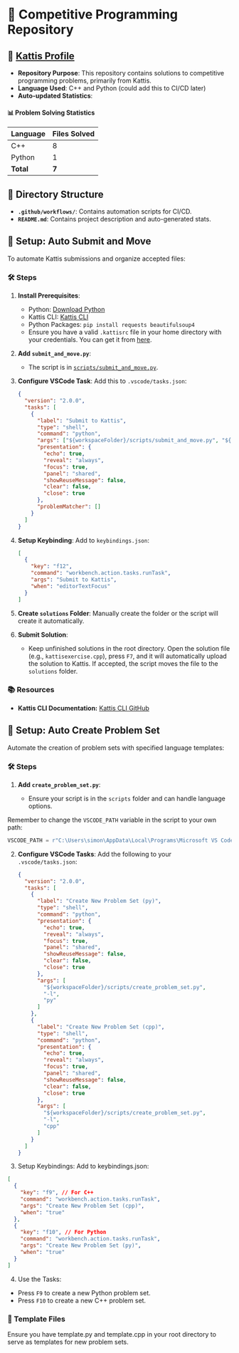 # 🌟 Competitive Programming Repository

## 🔗 [Kattis Profile](https://open.kattis.com/users/simon-winther-albertsen)

- **Repository Purpose**: This repository contains solutions to competitive programming problems, primarily from Kattis.
- **Language Used**: C++ and Python (could add this to CI/CD later)
- **Auto-updated Statistics**:

<!-- START_SOLVED_STATS -->
#### 📊 Problem Solving Statistics

| Language | Files Solved |
|----------|--------------|
| C++ | 8 |
| Python | 1 |
| **Total** | **7** |

<!-- END_SOLVED_STATS -->

## 📂 Directory Structure

- **`.github/workflows/`**: Contains automation scripts for CI/CD.
- **`README.md`**: Contains project description and auto-generated stats.

## 🔧 Setup: Auto Submit and Move

To automate Kattis submissions and organize accepted files:

### 🛠️ Steps

1. **Install Prerequisites**:

   - Python: [Download Python](https://www.python.org/downloads/)
   - Kattis CLI: [Kattis CLI](https://github.com/kattis/kattis-cli)
   - Python Packages: `pip install requests beautifulsoup4`
   - Ensure you have a valid `.kattisrc` file in your home directory with your credentials. You can get it from [here](https://open.kattis.com/info/submit).

2. **Add `submit_and_move.py`**:

   - The script is in [`scripts/submit_and_move.py`](https://github.com/simonsejse/competitive_programming/blob/main/scripts/submit_and_move.py).

3. **Configure VSCode Task**:
   Add this to `.vscode/tasks.json`:

   ```json
   {
     "version": "2.0.0",
     "tasks": [
       {
         "label": "Submit to Kattis",
         "type": "shell",
         "command": "python",
         "args": ["${workspaceFolder}/scripts/submit_and_move.py", "${file}"],
         "presentation": {
           "echo": true,
           "reveal": "always",
           "focus": true,
           "panel": "shared",
           "showReuseMessage": false,
           "clear": false,
           "close": true
         },
         "problemMatcher": []
       }
     ]
   }
   ```

4. **Setup Keybinding**:
   Add to `keybindings.json`:

   ```json
   [
     {
       "key": "f12",
       "command": "workbench.action.tasks.runTask",
       "args": "Submit to Kattis",
       "when": "editorTextFocus"
     }
   ]
   ```

5. **Create `solutions` Folder**:
   Manually create the folder or the script will create it automatically.

6. **Submit Solution**:
   - Keep unfinished solutions in the root directory. Open the solution file (e.g., `kattisexercise.cpp`), press `F7`, and it will automatically upload the solution to Kattis. If accepted, the script moves the file to the `solutions` folder.

### 📚 Resources

- **Kattis CLI Documentation:** [Kattis CLI GitHub](https://github.com/kattis/kattis-cli)

## 🔧 Setup: Auto Create Problem Set

Automate the creation of problem sets with specified language templates:

### 🛠️ Steps

1. **Add `create_problem_set.py`**:

   - Ensure your script is in the `scripts` folder and can handle language options.

Remember to change the `VSCODE_PATH` variable in the script to your own path:

```python
VSCODE_PATH = r"C:\Users\simon\AppData\Local\Programs\Microsoft VS Code\Code.exe" #Remember to change this to your own path
```

2. **Configure VSCode Tasks**:
   Add the following to your `.vscode/tasks.json`:

   ```json
   {
     "version": "2.0.0",
     "tasks": [
       {
         "label": "Create New Problem Set (py)",
         "type": "shell",
         "command": "python",
         "presentation": {
           "echo": true,
           "reveal": "always",
           "focus": true,
           "panel": "shared",
           "showReuseMessage": false,
           "clear": false,
           "close": true
         },
         "args": [
           "${workspaceFolder}/scripts/create_problem_set.py",
           "-l",
           "py"
         ]
       },
       {
         "label": "Create New Problem Set (cpp)",
         "type": "shell",
         "command": "python",
         "presentation": {
           "echo": true,
           "reveal": "always",
           "focus": true,
           "panel": "shared",
           "showReuseMessage": false,
           "clear": false,
           "close": true
         },
         "args": [
           "${workspaceFolder}/scripts/create_problem_set.py",
           "-l",
           "cpp"
         ]
       }
     ]
   }
   ```

3. Setup Keybindings: Add to keybindings.json:

```json
[
  {
    "key": "f9", // For C++
    "command": "workbench.action.tasks.runTask",
    "args": "Create New Problem Set (cpp)",
    "when": "true"
  },
  {
    "key": "f10", // For Python
    "command": "workbench.action.tasks.runTask",
    "args": "Create New Problem Set (py)",
    "when": "true"
  }
]
```

4. Use the Tasks:

- Press `F9` to create a new Python problem set.
- Press `F10` to create a new C++ problem set.

### 📂 Template Files

Ensure you have template.py and template.cpp in your root directory to serve as templates for new problem sets.
